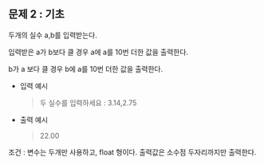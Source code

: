 ## 문제 2 : 기초

두개의 실수 a,b를 입력받는다.

입력받은 a가 b보다 클 경우 a에 a를 10번 더한 값을 출력한다.

b가 a 보다 클 경우 b에 a를 10번 더한 값을 출력한다.

+ 입력 예시

  > 두 실수를 입력하세요 : 3.14,2.75

+ 출력 예시

  > 22.00

조건 : 변수는 두개만 사용하고, float 형이다. 출력값은 소수점 두자리까지만 출력한다.